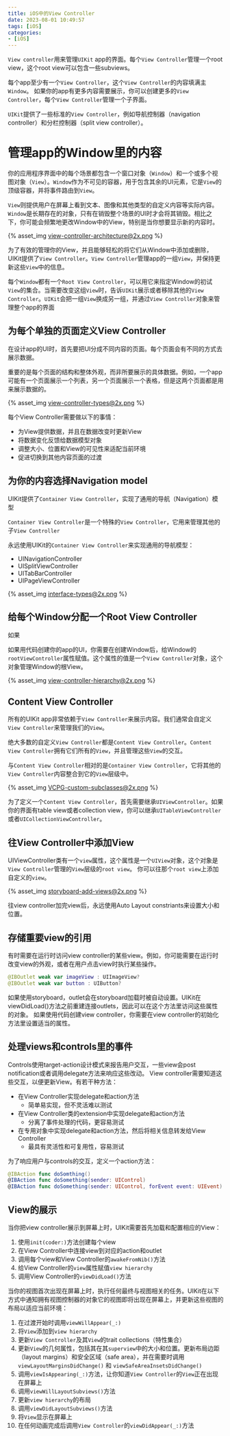 ```yaml
---
title: iOS中的View Controller
date: 2023-08-01 10:49:57
tags: [iOS]
categories:
- [iOS]
---
```

`View controller`用来管理`UIKit` app的界面。每个`View Controller`管理一个root view，这个root view可以包含一些subviews。

每个app至少有一个`View Controller`，这个`View Controller`的内容填满主`Window`。
如果你的app有更多内容需要展示，你可以创建更多的`View Controller`，每个`View Controller`管理一个子界面。

`UIKit`提供了一些标准的`View Controller`，例如导航控制器（navigation controller）和分栏控制器（split view controller）。

# 管理app的Window里的内容

你的应用程序界面中的每个场景都包含一个窗口对象（`Window`）和一个或多个视图对象（`View`）。`Window`作为不可见的容器，用于包含其余的UI元素，它是`View`的顶级容器，并将事件路由到`View`。

`View`则提供用户在屏幕上看到文本、图像和其他类型的自定义内容等实际内容。`Window`是长期存在的对象，只有在销毁整个场景的UI时才会将其销毁。相比之下，你可能会频繁地更改Window中的View，特别是当你想要显示新的内容时。

{% asset_img view-controller-architecture@2x.png %}

为了有效的管理你的View，并且能够轻松的将它们从Window中添加或删除，UIKit提供了`View Controller`。`View Controller`管理app的一组`View`，并保持更新这些`View`中的信息。

每个`Window`都有一个`Root View Controller`，可以用它来指定Window的初试`View`的集合。当需要改变这组`View`时，告诉`UIKit`展示或者移除其他的`View Controller`。`UIKit`会把一组`View`换成另一组，并通过`View Controller`对象来管理整个app的界面

## 为每个单独的页面定义View Controller
在设计app的UI时，首先要把UI分成不同内容的页面。每个页面会有不同的方式去展示数据。

重要的是每个页面的结构和整体外观，而非所要展示的具体数据。例如，一个app可能有一个页面展示一个列表，另一个页面展示一个表格，但是这两个页面都是用来展示数据的。

{% asset_img view-controller-types@2x.png %}

每个View Controller需要做以下的事情：
- 为View提供数据，并且在数据改变时更新View
- 将数据变化反馈给数据模型对象
- 调整大小、位置和View的可见性来适配当前环境
- 促进切换到其他内容页面的过渡

## 为你的内容选择Navigation model
UIKit提供了`Container View Controller`，实现了通用的导航（Navigation）模型

`Container View Controller`是一个特殊的`View Controller`，它用来管理其他的子`View Controller`

永远使用UIKit的`Container View Controller`来实现通用的导航模型：
- UINavigationController
- UISplitViewController
- UITabBarController
- UIPageViewController

{% asset_img interface-types@2x.png %}

## 给每个Window分配一个Root View Controller
如果

如果用代码创建你的app的UI，你需要在创建Window后，给Window的`rootViewController`属性赋值。这个属性的值是一个`View Controller`对象，这个对象管理Window的根View。

{% asset_img view-controller-hierarchy@2x.png %}

## Content View Controller
所有的UIKit app非常依赖于`View Controller`来展示内容。我们通常会自定义`View Controller`来管理我们的`View`。

绝大多数的自定义`View Controller`都是`Content View Controller`。`Content View Controller`拥有它们所有的`View`，并且管理这些`View`的交互。

与`Content View Controller`相对的是`Container View Controller`，它将其他的`View Controller`内容整合到它的`View`层级中。

{% asset_img VCPG-custom-subclasses@2x.png %}

为了定义一个`Content View Controller`，首先需要继承`UIViewController`。如果你的界面有table view或者collection view，你可以继承`UITableViewController`或者`UICollectionViewController`。

## 往View Controller中添加View
UIViewController类有一个`view`属性，这个属性是一个`UIView`对象，这个对象是`View Controller`管理的`View`层级的`root view`。
你可以往那个`root view`上添加自定义的`view`。
  
{% asset_img storyboard-add-views@2x.png %}

往view controller加完view后，永远使用Auto Layout constriants来设置大小和位置。

## 存储重要view的引用
有时需要在运行时访问view controller的某些view。例如，你可能需要在运行时改变view的外观，或者在用户点击view时执行某些操作。
```swift
@IBOutlet weak var imageView : UIImageView?
@IBOutlet weak var button : UIButton?
```
如果使用storyboard，outlet会在storyboard加载时被自动设置。UIKit在viewDidLoad()方法之前重建连接outlets，因此可以在这个方法里访问这些属性的对象。
如果使用代码创建view controller，你需要在view controller的初始化方法里设置适当的属性。

## 处理views和controls里的事件
Controls使用target-action设计模式来报告用户交互，一些view会post notification或者调用delegate方法来响应这些改动。
View controller需要知道这些交互，以便更新View。有若干种方法：
- 在View Controller实现delegate和action方法
  - 简单易实现，但不灵活难以测试
- 在View Controller类的extension中实现delegate和action方法
  - 分离了事件处理的代码，更容易测试
- 在专用对象中实现delegate和action方法，然后将相关信息转发给View Controller
  - 最具有灵活性和可复用性，容易测试

为了响应用户与controls的交互，定义一个action方法：
```swift
@IBAction func doSomthing()
@IBAction func doSomething(sender: UIControl)
@IBAction func doSomething(sender: UIControl, forEvent event: UIEvent)
```

## View的展示
当你把view controller展示到屏幕上时，UIKit需要首先加载和配置相应的View：
1. 使用`init(coder:)`方法创建每个view
2. 在View Controller中连接view到对应的action和outlet
3. 调用每个view和View Controller的`awakeFromNib()`方法
4. 给View Controller的`view`属性赋值`view hierarchy`
5. 调用View Controller的`viewDidLoad()`方法

当你的视图首次出现在屏幕上时，执行任何最终与视图相关的任务。UIKit在以下方式中通知拥有视图控制器的对象它的视图即将出现在屏幕上，并更新这些视图的布局以适应当前环境：

1. 在过渡开始时调用`viewWillAppear(_:)`
2. 将`View`添加到`view hierarchy`
3. 更新`View Controller`及其`View`的trait collections（特性集合）
4. 更新`View`的几何属性，包括其在其`superview`中的大小和位置。更新布局边距（layout margins）和安全区域（safe area），并在需要时调用 `viewLayoutMarginsDidChange()` 和 `viewSafeAreaInsetsDidChange()`
5. 调用`viewIsAppearing(_:)`方法，让你知道`View Controller`的`View`正在出现在屏幕上
6. 调用`viewWillLayoutSubviews()`方法
7. 更新`view hierarchy`的布局
8. 调用`viewDidLayoutSubviews()`方法
9. 将`View`显示在屏幕上
10. 在任何动画完成后调用`View Controller`的`viewDidAppear(_:)`方法